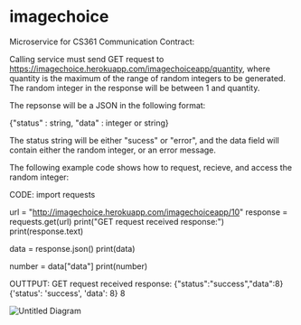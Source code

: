 # imagechoice
Microservice for CS361
Communication Contract:

Calling service must send GET request to https://imagechoice.herokuapp.com/imagechoiceapp/quantity,
where quantity is the maximum of the range of random integers to be generated.  The random integer in the response 
will be between 1 and quantity.

The repsonse will be a JSON in the following format:

{"status" : string, "data" : integer or string}

The status string will be either "sucess" or "error", and the data field will contain either the random integer, or an error message.

The following example code shows how to request, recieve, and access the random integer:

CODE:
import requests


url = "http://imagechoice.herokuapp.com/imagechoiceapp/10"
response = requests.get(url)
print("GET request received response:")
print(response.text)

data = response.json()
print(data)

number = data["data"]
print(number)

OUTTPUT:
GET request received response:
{"status":"success","data":8}
{'status': 'success', 'data': 8}
8

![Untitled Diagram](https://user-images.githubusercontent.com/30599967/199170437-ac8a6982-9d80-4408-921f-35ea54b3deb8.jpg)
